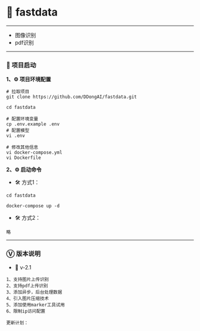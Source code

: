 # 🍉 fastdata

 --- 
 - 图像识别
 - pdf识别
 ---
### 🧰 项目启动
**1、⚙ 项目环境配置**
```shell
# 拉取项目
git clone https://github.com/DDongAI/fastdata.git
```
```shell
cd fastdata
```
```shell
# 配置环境变量
cp .env.example .env
# 配置模型
vi .env
```
```shell
# 修改其他信息
vi docker-compose.yml
vi Dockerfile
```
**2、⚙ 启动命令**
- 🛠 方式1：
```shell
cd fastdata
```
```shell
docker-compose up -d
```
- 🛠 方式2：
```angular2html
略
```
--- 
### Ⓥ 版本说明
- 🔄 v-2.1
```angular2html
1、支持图片上传识别
2、支持pdf上传识别
3、添加异步，后台处理数据
4、引入图片压缩技术
5、添加使用marker工具试用
6、限制ip访问配置
```

```angular2html
更新计划：

```

